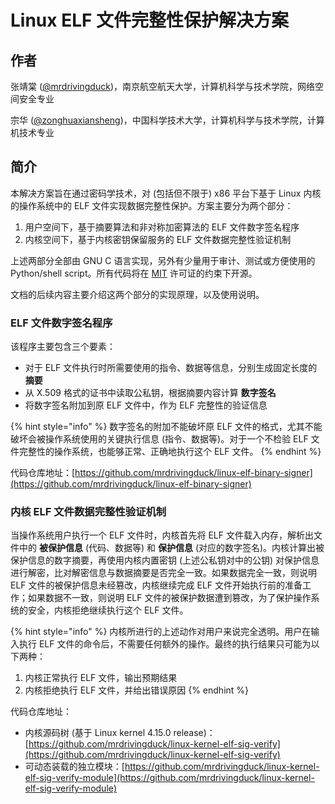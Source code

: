 # Linux ELF 文件完整性保护解决方案

## 作者

张靖棠 \([@mrdrivingduck](https://github.com/mrdrivingduck)\)，南京航空航天大学，计算机科学与技术学院，网络空间安全专业

宗华 \([@zonghuaxiansheng](https://github.com/zonghuaxiansheng)\)，中国科学技术大学，计算机科学与技术学院，计算机技术专业

## 简介

本解决方案旨在通过密码学技术，对 \(包括但不限于\) x86 平台下基于 Linux 内核的操作系统中的 ELF 文件实现数据完整性保护。方案主要分为两个部分：

1. 用户空间下，基于摘要算法和非对称加密算法的 ELF 文件数字签名程序
2. 内核空间下，基于内核密钥保留服务的 ELF 文件数据完整性验证机制

上述两部分全部由 GNU C 语言实现，另外有少量用于审计、测试或方便使用的 Python/shell script。所有代码将在 [MIT](https://www.mit-license.org/) 许可证的约束下开源。

文档的后续内容主要介绍这两个部分的实现原理，以及使用说明。

### ELF 文件数字签名程序

该程序主要包含三个要素：

* 对于 ELF 文件执行时所需要使用的指令、数据等信息，分别生成固定长度的 **摘要**
* 从 X.509 格式的证书中读取公私钥，根据摘要内容计算 **数字签名**
* 将数字签名附加到原 ELF 文件中，作为 ELF 完整性的验证信息

{% hint style="info" %}
数字签名的附加不能破坏原 ELF 文件的格式，尤其不能破坏会被操作系统使用的关键执行信息 \(指令、数据等\)。对于一个不检验 ELF 文件完整性的操作系统，也能够正常、正确地执行这个 ELF 文件。
{% endhint %}

代码仓库地址：[https://github.com/mrdrivingduck/linux-elf-binary-signer](https://github.com/mrdrivingduck/linux-elf-binary-signer)

### 内核 ELF 文件数据完整性验证机制

当操作系统用户执行一个 ELF 文件时，内核首先将 ELF 文件载入内存，解析出文件中的 **被保护信息** \(代码、数据等\) 和 **保护信息** \(对应的数字签名\)。内核计算出被保护信息的数字摘要，再使用内核内置密钥 \(上述公私钥对中的公钥\) 对保护信息进行解密，比对解密信息与数据摘要是否完全一致。如果数据完全一致，则说明 ELF 文件的被保护信息未经篡改，内核继续完成 ELF 文件开始执行前的准备工作；如果数据不一致，则说明 ELF 文件的被保护数据遭到篡改，为了保护操作系统的安全，内核拒绝继续执行这个 ELF 文件。

{% hint style="info" %}
内核所进行的上述动作对用户来说完全透明。用户在输入执行 ELF 文件的命令后，不需要任何额外的操作。最终的执行结果只可能为以下两种：

1. 内核正常执行 ELF 文件，输出预期结果
2. 内核拒绝执行 ELF 文件，并给出错误原因
{% endhint %}

代码仓库地址：

* 内核源码树 \(基于 Linux kernel 4.15.0 release\)：[https://github.com/mrdrivingduck/linux-kernel-elf-sig-verify](https://github.com/mrdrivingduck/linux-kernel-elf-sig-verify)
* 可动态装载的独立模块：[https://github.com/mrdrivingduck/linux-kernel-elf-sig-verify-module](https://github.com/mrdrivingduck/linux-kernel-elf-sig-verify-module)

